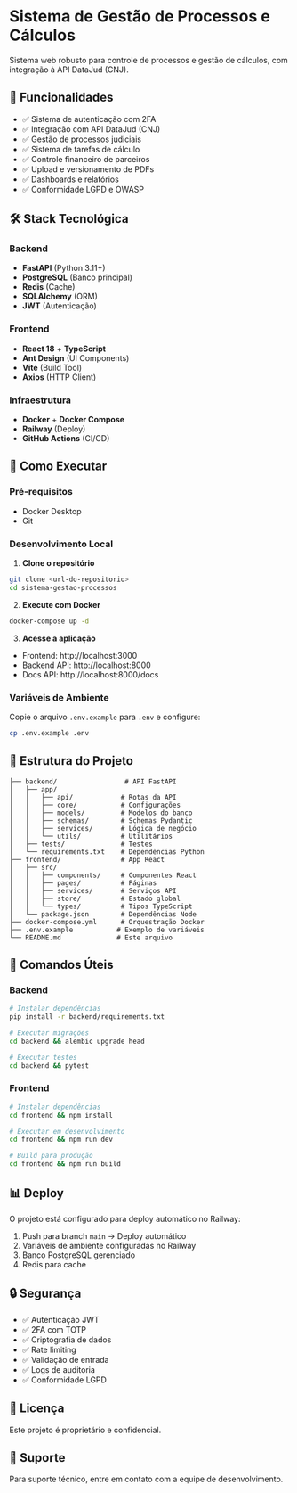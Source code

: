 # Sistema de Gestão de Processos e Cálculos

Sistema web robusto para controle de processos e gestão de cálculos, com integração à API DataJud (CNJ).

## 🎯 Funcionalidades

- ✅ Sistema de autenticação com 2FA
- ✅ Integração com API DataJud (CNJ)
- ✅ Gestão de processos judiciais
- ✅ Sistema de tarefas de cálculo
- ✅ Controle financeiro de parceiros
- ✅ Upload e versionamento de PDFs
- ✅ Dashboards e relatórios
- ✅ Conformidade LGPD e OWASP

## 🛠️ Stack Tecnológica

### Backend
- **FastAPI** (Python 3.11+)
- **PostgreSQL** (Banco principal)
- **Redis** (Cache)
- **SQLAlchemy** (ORM)
- **JWT** (Autenticação)

### Frontend
- **React 18** + **TypeScript**
- **Ant Design** (UI Components)
- **Vite** (Build Tool)
- **Axios** (HTTP Client)

### Infraestrutura
- **Docker** + **Docker Compose**
- **Railway** (Deploy)
- **GitHub Actions** (CI/CD)

## 🚀 Como Executar

### Pré-requisitos
- Docker Desktop
- Git

### Desenvolvimento Local

1. **Clone o repositório**
```bash
git clone <url-do-repositorio>
cd sistema-gestao-processos
```

2. **Execute com Docker**
```bash
docker-compose up -d
```

3. **Acesse a aplicação**
- Frontend: http://localhost:3000
- Backend API: http://localhost:8000
- Docs API: http://localhost:8000/docs

### Variáveis de Ambiente

Copie o arquivo `.env.example` para `.env` e configure:

```bash
cp .env.example .env
```

## 📁 Estrutura do Projeto

```
├── backend/                 # API FastAPI
│   ├── app/
│   │   ├── api/            # Rotas da API
│   │   ├── core/           # Configurações
│   │   ├── models/         # Modelos do banco
│   │   ├── schemas/        # Schemas Pydantic
│   │   ├── services/       # Lógica de negócio
│   │   └── utils/          # Utilitários
│   ├── tests/              # Testes
│   └── requirements.txt    # Dependências Python
├── frontend/               # App React
│   ├── src/
│   │   ├── components/     # Componentes React
│   │   ├── pages/          # Páginas
│   │   ├── services/       # Serviços API
│   │   ├── store/          # Estado global
│   │   └── types/          # Tipos TypeScript
│   └── package.json        # Dependências Node
├── docker-compose.yml      # Orquestração Docker
├── .env.example           # Exemplo de variáveis
└── README.md              # Este arquivo
```

## 🔧 Comandos Úteis

### Backend
```bash
# Instalar dependências
pip install -r backend/requirements.txt

# Executar migrações
cd backend && alembic upgrade head

# Executar testes
cd backend && pytest
```

### Frontend
```bash
# Instalar dependências
cd frontend && npm install

# Executar em desenvolvimento
cd frontend && npm run dev

# Build para produção
cd frontend && npm run build
```

## 📊 Deploy

O projeto está configurado para deploy automático no Railway:

1. Push para branch `main` → Deploy automático
2. Variáveis de ambiente configuradas no Railway
3. Banco PostgreSQL gerenciado
4. Redis para cache

## 🔒 Segurança

- ✅ Autenticação JWT
- ✅ 2FA com TOTP
- ✅ Criptografia de dados
- ✅ Rate limiting
- ✅ Validação de entrada
- ✅ Logs de auditoria
- ✅ Conformidade LGPD

## 📝 Licença

Este projeto é proprietário e confidencial.

## 👥 Suporte

Para suporte técnico, entre em contato com a equipe de desenvolvimento.
